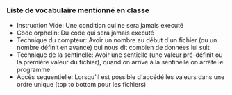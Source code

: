 ### Liste de vocabulaire mentionné en classe 
- Instruction Vide: Une condition qui ne sera jamais executé
- Code orphelin: Du code qui sera jamais executé
- Technique du compteur: Avoir un nombre au début d'un fichier (ou un nombre définit en avance) qui nous dit combien de données lui suit
- Technique de la sentinelle: Avoir une sentielle (une valeur pré-définit ou la première valeur du fichier), quand on arrive à la sentinelle on arrête le programme
- Accès sequentielle: Lorsqu'il est possible d'accédé les valeurs dans une ordre unique (top to bottom pour les fichiers)